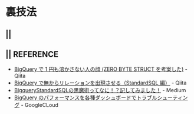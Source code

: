 # 裏技法
## || 
## || REFERENCE
+ [BigQuery で 1 円も溶かさない人の顔 (ZERO BYTE STRUCT を考案した)](https://qiita.com/na0/items/2086fd93116ee7ce9a96) - Qiita
+ [BigQuery で無からリレーションを出現させる（StandardSQL 編）](https://qiita.com/yancya/items/a1ebe6dbc5d635839cc8) - Qiita
+ [BigqueryStandardSQLの黒魔術ってなに！？記してみました！](https://medium.com/eureka-engineering/bigquery-standard-sql-f13b04c0b6c4) - Medium
+ [BigQuery のパフォーマンスを各種ダッシュボードでトラブルシューティング](https://cloud.google.com/blog/ja/products/data-analytics/troubleshoot-bigquery-performance-with-these-dashboards) - GoogleCLoud
